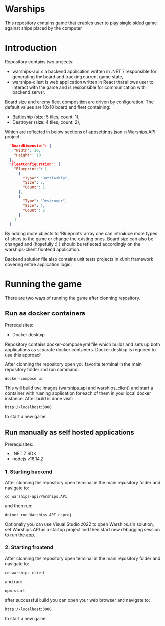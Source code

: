 # Warships
This repository contains game that enables user to play single sided game against ships placed by the computer.

# Introduction
Repository contains two projects:
* warships-api is a backend application written in .NET 7 responsible for generating the board and tracking current game state,
* warships-client is web application written in React that allows user to interact with the game and is responsible for communication with backend server.

Board size and enemy fleet composition are driven by configuration. 
The default values are 10x10 board and fleet containing:
* Battleship (size: 5 tiles, count: 1),
* Destroyer (size: 4 tiles, count: 2),

Which are reflected in below sections of appsettings.json in Warships.API project:
```json
  "BoardDimension": {
    "Width": 10,
    "Height": 10
  },
  "FleetConfiguration": {
    "Blueprints": [
      {
        "Type": "Battleship",
        "Size": 5,
        "Count": 1
      },
      {
        "Type": "Destroyer",
        "Size": 4,
        "Count": 2
      }
    ]
  }
```
By adding more objects to 'Blueprints' array one can introduce more types of ships to the game or change the existing ones.
Board size can also be changed and (hopefully :) ) should be reflected accordingly on the warships-client frontend application.

Backend solution file also contains unit tests projects in xUnit framework covering entire application logic.

# Running the game
There are two ways of running the game after clonning repository.

## Run as docker containers
Prerequisites:
* Docker desktop

Repository contains docker-compose.yml file which builds and sets up both applications as separate docker containers.
Docker desktop is required to use this approach.

After clonning the repository open you favorite terminal in the main repository folder and run command:
```
docker-compose up
```
This will build two images (warships_api and warships_client) and start a container with running application for each of them in your local docker instance.
After build is done visit:
```
http://localhost:3000
```
to start a new game.

## Run manually as self hosted applications
Prerequisites:
* .NET 7 SDK
* nodejs v16.14.2

### 1. Starting backend
After clonning the repository open terminal in the main repository folder and navigate to:
```
cd warships-api/Warships.API
```
and then run:
```
dotnet run Warships.API.csproj
```
Optionally you can use Visual Studio 2022 to open Warships.sln solution, set Warships.API as a startup project and then start new debugging session to run the app.


### 2. Starting frontend
After clonning the repository open terminal in the main repository folder and navigate to:
```
cd warships-client
```
and run:
```
npm start
```
after successful build you can open your web browser and navigate to:
```
http://localhost:3000
```
to start a new game.
